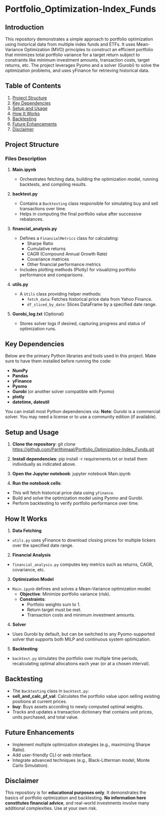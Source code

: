 # Portfolio_Optimization-Index_Funds

## Introduction
This repository demonstrates a simple approach to portfolio optimization using historical data from multiple index funds and ETFs. It uses Mean-Variance Optimization (MVO) principles to construct an efficient portfolio that minimizes total portfolio variance for a target return subject to constraints like minimum investment amounts, transaction costs, target returns, etc. The project leverages Pyomo and a solver (Gurobi) to solve the optimization problems, and uses yFinance for retrieving historical data.

## Table of Contents
1. [Project Structure](#project-structure)  
2. [Key Dependencies](#key-dependencies)  
3. [Setup and Usage](#setup-and-usage)  
4. [How It Works](#how-it-works)  
5. [Backtesting](#backtesting)  
6. [Future Enhancements](#future-enhancements)  
7. [Disclaimer](#disclaimer)

## Project Structure

### Files Description

1. **Main.ipynb**  
   - Orchestrates fetching data, building the optimization model, running backtests, and compiling results.

2. **backtest.py**  
   - Contains a `Backtesting` class responsible for simulating buy and sell transactions over time.
   - Helps in computing the final portfolio value after successive rebalances.

3. **financial_analysis.py**  
   - Defines a `FinancialMetrics` class for calculating:
     - Sharpe Ratio
     - Cumulative returns
     - CAGR (Compound Annual Growth Rate)
     - Covariance matrices
     - Other financial performance metrics
   - Includes plotting methods (Plotly) for visualizing portfolio performance and comparisons.

4. **utils.py**  
   - A `Utils` class providing helper methods:
     - `fetch_data`: Fetches historical price data from Yahoo Finance.
     - `df_sliced_by_date`: Slices DataFrame by a specified date range.

5. **Gurobi_log.txt** (Optional)  
   - Stores solver logs if desired, capturing progress and status of optimization runs.

## Key Dependencies
Below are the primary Python libraries and tools used in this project. Make sure to have them installed before running the code:
- **NumPy**  
- **Pandas**  
- **yFinance**  
- **Pyomo**  
- **Gurobi** (or another solver compatible with Pyomo)  
- **plotly**  
- **datetime, dateutil**  

You can install most Python dependencies via:
**Note**: Gurobi is a commercial solver. You may need a license or to use a community edition (if available).

## Setup and Usage

1. **Clone the repository**:
git clone https://github.com/Parithimaal/Portfolio_Optimization-Index_Funds.git

2. **Install dependencies**:
pip install -r requirements.txt
or install them individually as indicated above.

3. **Open the Jupyter notebook**:
jupyter notebook Main.ipynb

4. **Run the notebook cells**:
- This will fetch historical price data using `yFinance`.
- Build and solve the optimization model using Pyomo and Gurobi.
- Perform backtesting to verify portfolio performance over time.

## How It Works

1. **Data Fetching**  
- `utils.py` uses yFinance to download closing prices for multiple tickers over the specified date range.
2. **Financial Analysis**  
- `financial_analysis.py` computes key metrics such as returns, CAGR, covariance, etc.
3. **Optimization Model**  
- `Main.ipynb` defines and solves a Mean–Variance optimization model:
  - **Objective**: Minimize portfolio variance (risk).
  - **Constraints**:
    - Portfolio weights sum to 1.
    - Return target must be met.
    - Transaction costs and minimum investment amounts.
4. **Solver**  
- Uses Gurobi by default, but can be switched to any Pyomo-supported solver that supports both MILP and continuous system optimization.
5. **Backtesting**  
- `backtest.py` simulates the portfolio over multiple time periods, recalculating optimal allocations each year (or at a chosen interval).

## Backtesting
- The `Backtesting` class in `backtest.py`:
- **sell_and_calc_pf_val**: Calculates the portfolio value upon selling existing positions at current prices.
- **buy**: Buys assets according to newly computed optimal weights.
- Tracks and updates a transaction dictionary that contains unit prices, units purchased, and total value.

## Future Enhancements
- Implement multiple optimization strategies (e.g., maximizing Sharpe Ratio).
- Add user-friendly CLI or web interface.
- Integrate advanced techniques (e.g., Black-Litterman model, Monte Carlo Simulation).

## Disclaimer
This repository is for **educational purposes only**. It demonstrates the basics of portfolio optimization and backtesting. **No information here constitutes financial advice**, and real-world investments involve many additional complexities. Use at your own risk.


